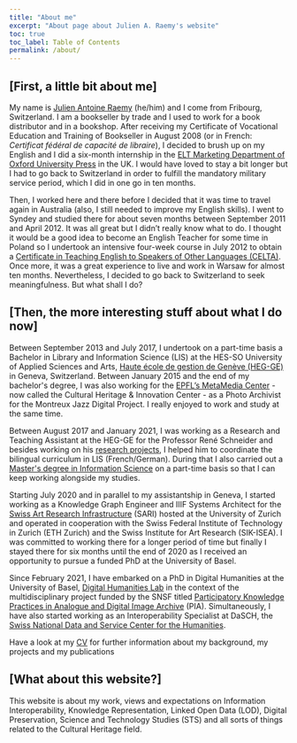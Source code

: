 ```yaml
---
title: "About me"
excerpt: "About page about Julien A. Raemy's website"
toc: true
toc_label: Table of Contents
permalink: /about/
---
```


## [First, a little bit about me]

My name is [Julien Antoine Raemy][name] (he/him) and I come from Fribourg, Switzerland. I am a bookseller by trade and I used to work for a book distributor and in a bookshop. After receiving my Certificate of Vocational Education and Training of Bookseller in August 2008 (or in French: _Certificat fédéral de capacité de libraire_), I decided to brush up on my English and I did a six-month internship in the [ELT Marketing Department of Oxford University Press][elt] in the UK. I would have loved to stay a bit longer but I had to go back to Switzerland in order to fulfill the mandatory military service period, which I did in one go in ten months.

Then, I worked here and there before I decided that it was time to travel again in Australia (also, I still needed to improve my English skills). I went to Syndey and studied there for about seven months between September 2011 and April 2012. It was all great but I didn’t really know what to do. I thought it would be a good idea to become an English Teacher for some time in Poland so I undertook an intensive four-week course in July 2012 to obtain a [Certificate in Teaching English to Speakers of Other Languages (CELTA)][celta]. Once more, it was a great experience to live and work in Warsaw for almost ten months. Nevertheless, I decided to go back to Switzerland to seek meaningfulness. But what shall I do?

## [Then, the more interesting stuff about what I do now]

Between September 2013 and July 2017, I undertook on a part-time basis a Bachelor in Library and Information Science (LIS) at the HES-SO University of Applied Sciences and Arts, [Haute école de gestion de Genève (HEG-GE)][heg] in Geneva, Switzerland. Between January 2015 and the end of my bachelor's degree, I was also  working for the [EPFL’s MetaMedia Center][metamedia] - now called the Cultural Heritage & Innovation Center - as a Photo Archivist for the Montreux Jazz Digital Project. I really enjoyed to work and study at the same time.

Between August 2017 and January 2021, I was working as a Research and Teaching Assistant at the HEG-GE for the Professor René Schneider and besides working on his [research projects][bilingue_id_projets], I helped him to coordinate the bilingual curriculum in LIS (French/German). During that I also carried out a [Master's degree in Information Science][master-is] on a part-time basis so that I can keep working alongside my studies.

Starting July 2020 and in parallel to my assistantship in Geneva, I started working as a Knowledge Graph Engineer and IIIF Systems Architect for the [Swiss Art Research Infrastructure][sari] (SARI) hosted at the University of Zurich and operated in cooperation with the Swiss Federal Institute of Technology in Zurich (ETH Zurich) and the Swiss Institute for Art Research (SIK-ISEA). I was committed to working there for a longer period of time but finally I stayed there for six months until the end of 2020 as I received an opportunity to pursue a funded PhD at the University of Basel.  

Since February 2021, I have embarked on a PhD in Digital Humanities at the University of Basel, [Digital Humanities Lab][dhlab] in the context of the multidisciplinary project funded by the SNSF titled [Participatory Knowledge Practices in Analogue and Digital Image Archive][pia] (PIA). Simultaneously, I have also started working as an Interoperability Specialist at DaSCH, the [Swiss National Data and Service Center for the Humanities][dasch].

Have a look at my [CV](../cv/) for further information about my background, my projects and my publications

## [What about this website?]

This website is about my work, views and expectations on Information Interoperability, Knowledge Representation, Linked Open Data (LOD), Digital Preservation, Science and Technology Studies (STS) and all sorts of things related to the Cultural Heritage field.

[elt]: https://elt.oup.com/
[celta]: http://www.cambridgeenglish.org/teaching-english/teaching-qualifications/celta/
[heg]: https://www.hesge.ch/heg/en
[bilingue_id_assistanat]: https://campus.hesge.ch/id_bilingue/kontakt/assistenz_fr.asp
[bilingue_id_projets]: https://campus.hesge.ch/id_bilingue/projekte/index_fr.asp
[metamedia]: https://metamedia.epfl.ch/
[master-is]: https://www.hesge.ch/heg/formation-base/masters-science/master-en-sciences-linformation
[iiif]: https://iiif.io/
[name]: https://name.pn/julien-antoine-raemy
[sari]: https://swissartresearch.net/
[dhlab]: https://dhlab.philhist.unibas.ch/
[dasch]: https://dasch.swiss/
[pia]: https://about.participatory-archives.ch
